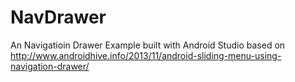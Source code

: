# NavDrawer
An Navigatioin Drawer Example built with Android Studio based on http://www.androidhive.info/2013/11/android-sliding-menu-using-navigation-drawer/
